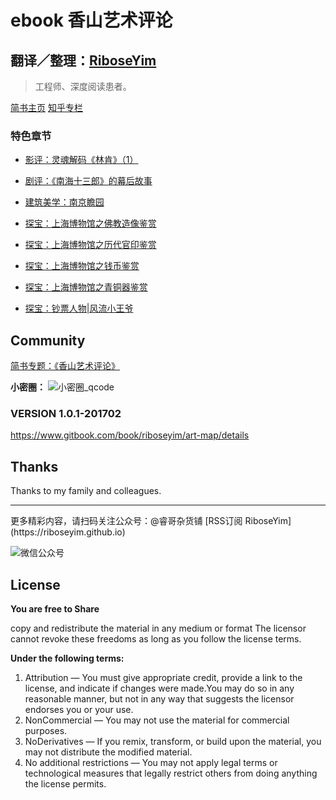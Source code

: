 # ebook 香山艺术评论

## 翻译／整理：[RiboseYim](https://riboseyim.github.io)

>工程师、深度阅读患者。

[简书主页](http://www.jianshu.com/u/8cc1dba4bc96)
[知乎专栏](https://www.zhihu.com/people/riboseyim)

### 特色章节
* [影评：灵魂解码《林肯》（1）](chapter/Film/Lincoln/Film-Lincoln-1.md)
* [剧评：《南海十三郎》的幕后故事](chapter/Film/Nanhai/Film-NanHai-1.md)

* [建筑美学：南京瞻园](chapter/Architectural/Garden/NanJingZhanYuan.md)

* [探宝：上海博物馆之佛教造像鉴赏](chapter/museum/ShangHai/Buddhism.md)
* [探宝：上海博物馆之历代官印鉴赏](chapter/museum/ShangHai/Stamp.md)
* [探宝：上海博物馆之钱币鉴赏](chapter/museum/ShangHai/Money.md)
* [探宝：上海博物馆之青铜器鉴赏](chapter/museum/ShangHai/Bronze.md)
* [探宝：钞票人物|风流小王爷](chapter/museum/ShangHai/MoneyPeople.md)


## Community

[简书专题：《香山艺术评论》](http://www.jianshu.com/c/8a1a60d98d92)

**小密圈：**
![小密圈_qcode](http://o8m8ngokc.bkt.clouddn.com/riboseyim_id_quanzi_art_samll.png)



### VERSION 1.0.1-201702

https://www.gitbook.com/book/riboseyim/art-map/details

## Thanks

Thanks to my family and colleagues.

<hr>
更多精彩内容，请扫码关注公众号：@睿哥杂货铺 [RSS订阅 RiboseYim](https://riboseyim.github.io)

![微信公众号](http://o8m8ngokc.bkt.clouddn.com/qrcode_for_gh_896dd3dd5255_344.jpg)

## License

**You are free to Share**

copy and redistribute the material in any medium or format
The licensor cannot revoke these freedoms as long as you follow the license terms.

**Under the following terms:**

1. Attribution — You must give appropriate credit, provide a link to the license, and indicate if changes were made.You may do so in any reasonable manner, but not in any way that suggests the licensor endorses you or your use.
2. NonCommercial — You may not use the material for commercial purposes.
3. NoDerivatives — If you remix, transform, or build upon the material, you may not distribute the modified material.
4. No additional restrictions — You may not apply legal terms or technological measures that legally restrict others from doing anything the license permits.
